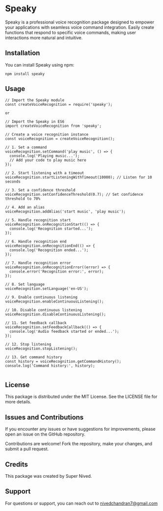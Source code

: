 # Speaky

Speaky is a professional voice recognition package designed to empower your applications with seamless voice command integration. Easily create functions that respond to specific voice commands, making user interactions more natural and intuitive.

## Installation

You can install Speaky using npm:

```
npm install speaky

```

## Usage


```
// Import the Speaky module
const createVoiceRecognition = require('speaky');

or 

// Import the Speaky in ES6 
import createVoiceRecognition from 'speaky';

// Create a voice recognition instance
const voiceRecognition = createVoiceRecognition();

// 1. Set a command
voiceRecognition.setCommand('play music', () => {
  console.log('Playing music...');
  // Add your code to play music here
});

// 2. Start listening with a timeout
voiceRecognition.startListeningWithTimeout(10000); // Listen for 10 seconds

// 3. Set a confidence threshold
voiceRecognition.setConfidenceThreshold(0.7); // Set confidence threshold to 70%

// 4. Add an alias
voiceRecognition.addAlias('start music', 'play music');

// 5. Handle recognition start
voiceRecognition.onRecognitionStart(() => {
  console.log('Recognition started...');
});

// 6. Handle recognition end
voiceRecognition.onRecognitionEnd(() => {
  console.log('Recognition ended...');
});

// 7. Handle recognition error
voiceRecognition.onRecognitionError((error) => {
  console.error('Recognition error:', error);
});

// 8. Set language
voiceRecognition.setLanguage('en-US');

// 9. Enable continuous listening
voiceRecognition.enableContinuousListening();

// 10. Disable continuous listening
voiceRecognition.disableContinuousListening();

// 11. Set feedback callback
voiceRecognition.setFeedbackCallback(() => {
  console.log('Audio feedback started or ended...');
});

// 12. Stop listening
voiceRecognition.stopListening();

// 13. Get command history
const history = voiceRecognition.getCommandHistory();
console.log('Command history:', history);


```

## License

This package is distributed under the MIT License. See the LICENSE file for more details.


## Issues and Contributions

If you encounter any issues or have suggestions for improvements, please open an issue on the GitHub repository.

Contributions are welcome! Fork the repository, make your changes, and submit a pull request.


## Credits

This package was created by Super Nived.

## Support

For questions or support, you can reach out to  nivedchandran7@gmail.com

